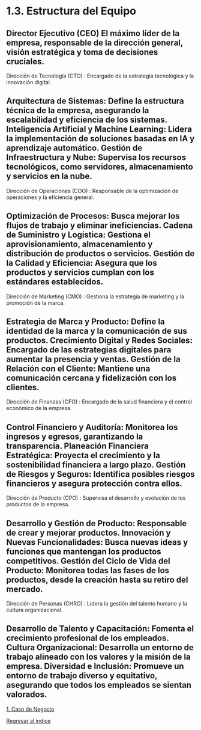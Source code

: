# 1.3. Estructura del Equipo

Director Ejecutivo (CEO)
El máximo líder de la empresa, responsable de la dirección general, visión estratégica y toma de decisiones cruciales.
----------------------------------------------------------------
Dirección de Tecnología (CTO) :
Encargado de la estrategia tecnológica y la innovación digital.

Arquitectura de Sistemas: Define la estructura técnica de la empresa, asegurando la escalabilidad y eficiencia de los sistemas.
Inteligencia Artificial y Machine Learning: Lidera la implementación de soluciones basadas en IA y aprendizaje automático.
Gestión de Infraestructura y Nube: Supervisa los recursos tecnológicos, como servidores, almacenamiento y servicios en la nube.
-----------------------------------------------------------------
Dirección de Operaciones (COO) :
Responsable de la optimización de operaciones y la eficiencia general.

Optimización de Procesos: Busca mejorar los flujos de trabajo y eliminar ineficiencias.
Cadena de Suministro y Logística: Gestiona el aprovisionamiento, almacenamiento y distribución de productos o servicios.
Gestión de la Calidad y Eficiencia: Asegura que los productos y servicios cumplan con los estándares establecidos.
-------------------------------------------------------------------
Dirección de Marketing (CMO) :
Gestiona la estrategia de marketing y la promoción de la marca.

Estrategia de Marca y Producto: Define la identidad de la marca y la comunicación de sus productos.
Crecimiento Digital y Redes Sociales: Encargado de las estrategias digitales para aumentar la presencia y ventas.
Gestión de la Relación con el Cliente: Mantiene una comunicación cercana y fidelización con los clientes.
-------------------------------------------------------------------
Dirección de Finanzas (CFO) :
Encargado de la salud financiera y el control económico de la empresa.

Control Financiero y Auditoría: Monitorea los ingresos y egresos, garantizando la transparencia.
Planeación Financiera Estratégica: Proyecta el crecimiento y la sostenibilidad financiera a largo plazo.
Gestión de Riesgos y Seguros: Identifica posibles riesgos financieros y asegura protección contra ellos.
-------------------------------------------------------------------
Dirección de Producto (CPO) :
Supervisa el desarrollo y evolución de los productos de la empresa.

Desarrollo y Gestión de Producto: Responsable de crear y mejorar productos.
Innovación y Nuevas Funcionalidades: Busca nuevas ideas y funciones que mantengan los productos competitivos.
Gestión del Ciclo de Vida del Producto: Monitorea todas las fases de los productos, desde la creación hasta su retiro del mercado.
--------------------------------------------------------------------
Dirección de Personas (CHRO) :
Lidera la gestión del talento humano y la cultura organizacional.

Desarrollo de Talento y Capacitación: Fomenta el crecimiento profesional de los empleados.
Cultura Organizacional: Desarrolla un entorno de trabajo alineado con los valores y la misión de la empresa.
Diversidad e Inclusión: Promueve un entorno de trabajo diverso y equitativo, asegurando que todos los empleados se sientan valorados.
---------------------------------------------------------------------
[1. Caso de Negocio](../1.md)

[Regresar al índice](../../README.md)

